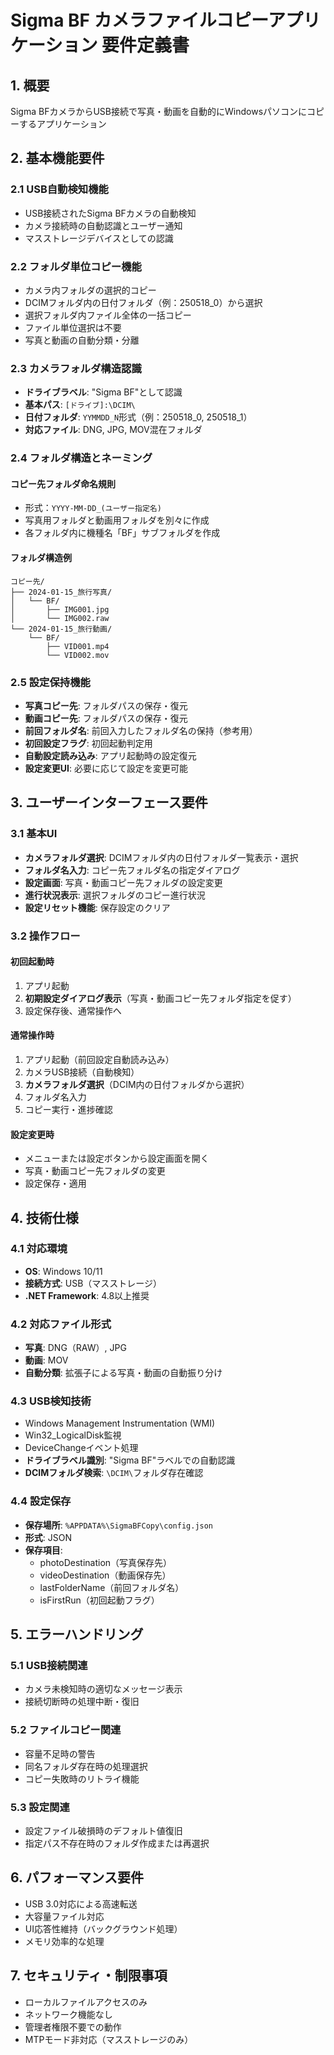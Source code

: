# Sigma BF カメラファイルコピーアプリケーション 要件定義書

## 1. 概要
Sigma BFカメラからUSB接続で写真・動画を自動的にWindowsパソコンにコピーするアプリケーション

## 2. 基本機能要件

### 2.1 USB自動検知機能
- USB接続されたSigma BFカメラの自動検知
- カメラ接続時の自動認識とユーザー通知
- マスストレージデバイスとしての認識

### 2.2 フォルダ単位コピー機能
- カメラ内フォルダの選択的コピー
- DCIMフォルダ内の日付フォルダ（例：250518_0）から選択
- 選択フォルダ内ファイル全体の一括コピー
- ファイル単位選択は不要
- 写真と動画の自動分類・分離

### 2.3 カメラフォルダ構造認識
- **ドライブラベル**: "Sigma BF"として認識
- **基本パス**: `[ドライブ]:\DCIM\`
- **日付フォルダ**: `YYMMDD_N`形式（例：250518_0, 250518_1）
- **対応ファイル**: DNG, JPG, MOV混在フォルダ

### 2.4 フォルダ構造とネーミング
#### コピー先フォルダ命名規則
- 形式：`YYYY-MM-DD_(ユーザー指定名)`
- 写真用フォルダと動画用フォルダを別々に作成
- 各フォルダ内に機種名「BF」サブフォルダを作成

#### フォルダ構造例
```
コピー先/
├── 2024-01-15_旅行写真/
│   └── BF/
│       ├── IMG001.jpg
│       └── IMG002.raw
└── 2024-01-15_旅行動画/
    └── BF/
        ├── VID001.mp4
        └── VID002.mov
```

### 2.5 設定保持機能
- **写真コピー先**: フォルダパスの保存・復元
- **動画コピー先**: フォルダパスの保存・復元  
- **前回フォルダ名**: 前回入力したフォルダ名の保持（参考用）
- **初回設定フラグ**: 初回起動判定用
- **自動設定読み込み**: アプリ起動時の設定復元
- **設定変更UI**: 必要に応じて設定を変更可能

## 3. ユーザーインターフェース要件

### 3.1 基本UI
- **カメラフォルダ選択**: DCIMフォルダ内の日付フォルダ一覧表示・選択
- **フォルダ名入力**: コピー先フォルダ名の指定ダイアログ
- **設定画面**: 写真・動画コピー先フォルダの設定変更
- **進行状況表示**: 選択フォルダのコピー進行状況
- **設定リセット機能**: 保存設定のクリア

### 3.2 操作フロー

#### 初回起動時
1. アプリ起動
2. **初期設定ダイアログ表示**（写真・動画コピー先フォルダ指定を促す）
3. 設定保存後、通常操作へ

#### 通常操作時
1. アプリ起動（前回設定自動読み込み）
2. カメラUSB接続（自動検知）
3. **カメラフォルダ選択**（DCIM内の日付フォルダから選択）
4. フォルダ名入力
5. コピー実行・進捗確認

#### 設定変更時
- メニューまたは設定ボタンから設定画面を開く
- 写真・動画コピー先フォルダの変更
- 設定保存・適用

## 4. 技術仕様

### 4.1 対応環境
- **OS**: Windows 10/11
- **接続方式**: USB（マスストレージ）
- **.NET Framework**: 4.8以上推奨

### 4.2 対応ファイル形式
- **写真**: DNG（RAW）, JPG
- **動画**: MOV
- **自動分類**: 拡張子による写真・動画の自動振り分け

### 4.3 USB検知技術
- Windows Management Instrumentation (WMI)
- Win32_LogicalDisk監視
- DeviceChangeイベント処理
- **ドライブラベル識別**: "Sigma BF"ラベルでの自動認識
- **DCIMフォルダ検索**: `\DCIM\`フォルダ存在確認

### 4.4 設定保存
- **保存場所**: `%APPDATA%\SigmaBFCopy\config.json`
- **形式**: JSON
- **保存項目**:
  - photoDestination（写真保存先）
  - videoDestination（動画保存先）
  - lastFolderName（前回フォルダ名）
  - isFirstRun（初回起動フラグ）

## 5. エラーハンドリング

### 5.1 USB接続関連
- カメラ未検知時の適切なメッセージ表示
- 接続切断時の処理中断・復旧

### 5.2 ファイルコピー関連
- 容量不足時の警告
- 同名フォルダ存在時の処理選択
- コピー失敗時のリトライ機能

### 5.3 設定関連
- 設定ファイル破損時のデフォルト値復旧
- 指定パス不存在時のフォルダ作成または再選択

## 6. パフォーマンス要件
- USB 3.0対応による高速転送
- 大容量ファイル対応
- UI応答性維持（バックグラウンド処理）
- メモリ効率的な処理

## 7. セキュリティ・制限事項
- ローカルファイルアクセスのみ
- ネットワーク機能なし
- 管理者権限不要での動作
- MTPモード非対応（マスストレージのみ）